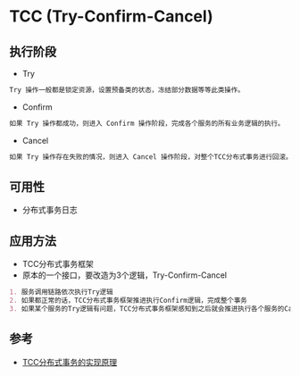 # TCC (Try-Confirm-Cancel)

## 执行阶段
* Try
```md
Try 操作一般都是锁定资源，设置预备类的状态，冻结部分数据等等此类操作。
```
* Confirm
```md
如果 Try 操作都成功，则进入 Confirm 操作阶段，完成各个服务的所有业务逻辑的执行。
```
* Cancel
```md
如果 Try 操作存在失败的情况，则进入 Cancel 操作阶段，对整个TCC分布式事务进行回滚。
```

## 可用性
* 分布式事务日志

## 应用方法
* TCC分布式事务框架
* 原本的一个接口，要改造为3个逻辑，Try-Confirm-Cancel
```md
1. 服务调用链路依次执行Try逻辑
2. 如果都正常的话，TCC分布式事务框架推进执行Confirm逻辑，完成整个事务
3. 如果某个服务的Try逻辑有问题，TCC分布式事务框架感知到之后就会推进执行各个服务的Cancel逻辑
```

## 参考
* [TCC分布式事务的实现原理](https://mp.weixin.qq.com/s?__biz=MzAwNTQ4MTQ4NQ==&mid=2453561898&idx=1&sn=95ed32b621b313b1a02be72e94ba5b4e&chksm=8cd13748bba6be5e14f26084f3f91fa0781524ec7da74442419480f4755ed881abe6de8d56bd&mpshare=1&scene=1&srcid=1207drV6397k0AYGTZTmcdOx&key=4a084d9cca9dd7f7768284374ab6c4564338fd435e6d307b9eed6e6ea52e349d0fde84a5572a34e8a26f5818a381aec5c40e17ed0269c5a7ee6ba37411cec05b32310eaba66d84a1870e2b7eedcfd759&ascene=0&uin=MjM2OTMwODMwMg%3D%3D&devicetype=iMac+MacBookPro12%2C1+OSX+OSX+10.12.5+build(16F73)&version=12010210&nettype=WIFI&lang=zh_CN&fontScale=100&pass_ticket=4NHuypRWPCD5zIKxoOl1bSqEqphrBD6h1E3mveXCTiWH6Y79%2F%2BIkhJiGaYp4%2BsBl)

